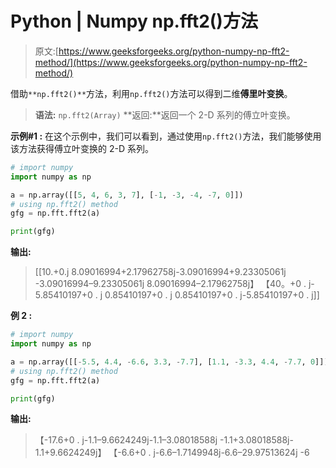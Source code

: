 # Python | Numpy np.fft2()方法

> 原文:[https://www.geeksforgeeks.org/python-numpy-np-fft2-method/](https://www.geeksforgeeks.org/python-numpy-np-fft2-method/)

借助`**np.fft2()**`方法，利用`np.fft2()`方法可以得到二维**傅里叶变换**。

> **语法:** `np.fft2(Array)`
> **返回:**返回一个 2-D 系列的傅立叶变换。

**示例#1 :**
在这个示例中，我们可以看到，通过使用`np.fft2()`方法，我们能够使用该方法获得傅立叶变换的 2-D 系列。

```py
# import numpy
import numpy as np

a = np.array([[5, 4, 6, 3, 7], [-1, -3, -4, -7, 0]])
# using np.fft2() method
gfg = np.fft.fft2(a)

print(gfg)
```

**输出:**

> [[10.+0.j 8.09016994+2.17962758j-3.09016994+9.23305061j
> -3.09016994–9.23305061j 8.09016994–2.17962758j】
> 【40。+0 . j-5.85410197+0 . j 0.85410197+0 . j
> 0.85410197+0 . j-5.85410197+0 . j]]

**例 2 :**

```py
# import numpy
import numpy as np

a = np.array([[-5.5, 4.4, -6.6, 3.3, -7.7], [1.1, -3.3, 4.4, -7.7, 0]])
# using np.fft2() method
gfg = np.fft.fft2(a)

print(gfg)
```

**输出:**

> 【-17.6+0 . j-1.1–9.6624249j-1.1–3.08018588j
> -1.1+3.08018588j-1.1+9.6624249j】
> 【-6.6+0 . j-6.6–1.7149948j-6.6–29.97513624j
> -6